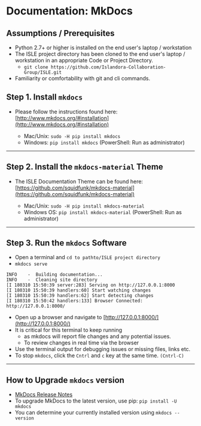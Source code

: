 # Documentation: MkDocs

## Assumptions / Prerequisites

* Python 2.7+ or higher is installed on the end user's laptop / workstation
* The ISLE project directory has been cloned to the end user's laptop / workstation in an appropriate Code or Project Directory.
   * `git clone https://github.com/Islandora-Collaboration-Group/ISLE.git`
* Familiarity or comfortability with git and cli commands.

## Step 1. Install `mkdocs`

* Please follow the instructions found here: [http://www.mkdocs.org/#installation](http://www.mkdocs.org/#installation)

	* Mac/Unix: `sudo -H pip install mkdocs`
	* Windows: `pip install mkdocs` (PowerShell: Run as administrator)

---

## Step 2. Install the `mkdocs-material` Theme

* The ISLE Documentation Theme can be found here: [https://github.com/squidfunk/mkdocs-material](https://github.com/squidfunk/mkdocs-material)

	* Mac/Unix: `sudo -H pip install mkdocs-material`
	* Windows OS: `pip install mkdocs-material` (PowerShell: Run as administrator)

---

## Step 3. Run the `mkdocs` Software

* Open a terminal and `cd to pathto/ISLE project directory`
* `mkdocs serve`
```
INFO    -  Building documentation...
INFO    -  Cleaning site directory
[I 180310 15:50:39 server:283] Serving on http://127.0.0.1:8000
[I 180310 15:50:39 handlers:60] Start watching changes
[I 180310 15:50:39 handlers:62] Start detecting changes
[I 180310 15:50:42 handlers:133] Browser Connected: http://127.0.0.1:8000/
```

* Open up a browser and navigate to [http://127.0.0.1:8000/](http://127.0.0.1:8000/)
* It is critical for this terminal to keep running
    * as mkdocs will report file changes and any potential issues.
    * To review changes in real time via the browser
* Use the terminal output for debugging issues or missing files, links etc.
* To stop `mkdocs`, click the `Cntrl` and `c` key at the same time. `(Cntrl-C)`

---

## How to Upgrade `mkdocs` version

* [MkDocs Release Notes](https://www.mkdocs.org/about/release-notes/#release-notes)
* To upgrade MkDocs to the latest version, use pip:
  `pip install -U mkdocs`
* You can determine your currently installed version using
  `mkdocs --version`
